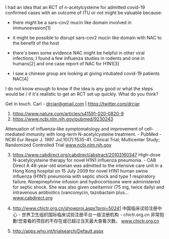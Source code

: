 I had an idea that an RCT of n-acetylcysteine for admitted covid-19 confirmed cases with an outcome of ITU or not might be valuable because:

- there might be a sars-cov2 mucin like domain involved in immunoevasion[1]

- it might be possible to disrupt sars-cov2 mucin like domain with NAC to the benefit of the host

- there's been some evidence NAC might be helpful in other viral infections; I found a few influenza studies in rodents and one in humans[2] and one case report of NAC for H1N1[3]

- I saw a chinese group are looking at giving intubated covid-19 patients NAC[4]

I do not know enough to know if the idea is any good or what the steps would be / if it's realistic to get an RCT set up quickly. What do you think?

Get in touch. Carl - drcjar@gmail.com | https://twitter.com/drcjar

1. https://www.nature.com/articles/s41591-020-0820-9
2. https://www.ncbi.nlm.nih.gov/pubmed/9230243
	
Attenuation of influenza-like symptomatology and improvement of cell-mediated immunity with long-term N-acetylcysteine treatment. - PubMed - NCBI
Eur Respir J. 1997 Jul;10(7):1535-41. Clinical Trial; Multicenter Study; Randomized Controlled Trial
www.ncbi.nlm.nih.gov

3. https://www.cabdirect.org/cabdirect/abstract/20103160347
High-dose N-acetylcysteine therapy for novel H1N1 influenza pneumonia. - CAB Direct
A 48-year-old woman was admitted to the intensive care unit in a Hong Kong hospital on 15 July 2009 for novel H1N1 human swine influenza (H1N1) pneumonia with septic shock and type 1 respiratory failure. Norepinephrine infusion and hydrocortisone were administered for septic shock. She was also given oseltamivir (75 mg, twice daily) and intravenous antibiotics (vancomycin, tazobactam plus...
www.cabdirect.org

4. http://www.chictr.org.cn/showproj.aspx?proj=50241
中国临床试验注册中心 - 世界卫生组织国际临床试验注册平台一级注册机构 - chictr.org.cn
非常抱歉!您查看的项目的不存在或已超过当天最大查看次数。
www.chictr.org.cn

5. http://apps.who.int/trialsearch/Default.aspx
